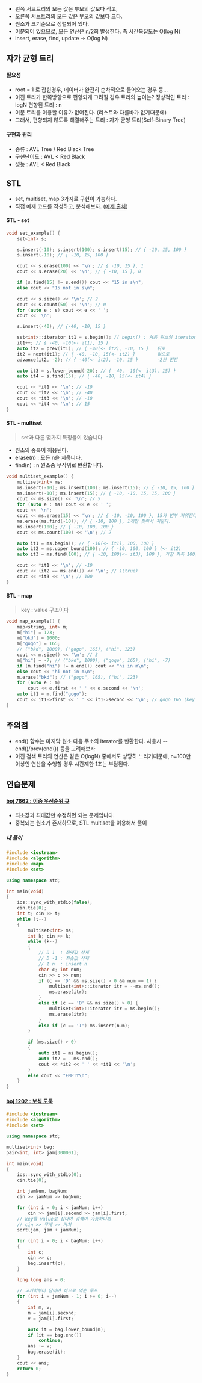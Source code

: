 
- 왼쪽 서브트리의 모든 값은 부모의 값보다 작고, 
- 오른쪽 서브트리의 모든 값은 부모의 값보다 크다.
- 원소가 크기순으로 정렬되어 있다.
- 이분되어 있으므로, 모든 연산은 n/2회 발생한다. 즉 시간복잡도는 O(log N)
- insert, erase, find, update -> O(log N)
## 자가 균형 트리
#### 필요성
 - root = 1 로 잡힌경우, 데이터가 완전히 순차적으로 들어오는 경우 등... 
 - 이진 트리가 한쪽방향으로 편향되게 그려질 경우 트리의 높이는?
	 정상적인 트리 : logN
	 편향된 트리 : n
- 이분 트리를 이용할 이유가 없어진다. (리스트와 다를바가 없기때문에)
- 그래서, 편향되지 않도록 해결해주는 트리 : 자가 균형 트리(Self-Binary Tree)
#### 구현과 원리
- 종류 : AVL Tree / Red Black Tree
- 구현난이도 : AVL < Red Black
- 성능 : AVL < Red Black
	 
## STL
- set, multiset, map 3가지로 구현이 가능하다.
- 직접 예제 코드를 작성하고, 분석해보자. ([예제 출처](https://blog.encrypted.gg/1013))
#### STL - set
```cpp
void set_example() {
	set<int> s;

	s.insert(-10); s.insert(100); s.insert(15); // { -10, 15, 100 }
	s.insert(-10); // { -10, 15, 100 }

	cout << s.erase(100) << '\n'; // { -10, 15 }, 1
	cout << s.erase(20) << '\n'; // { -10, 15 }, 0

	if (s.find(15) != s.end()) cout << "15 in s\n";
	else cout << "15 not in s\n";

	cout << s.size() << '\n'; // 2
	cout << s.count(50) << '\n'; // 0
	for (auto e : s) cout << e << ' ';
	cout << '\n';

	s.insert(-40); // {-40, -10, 15 }

	set<int>::iterator it1 = s.begin(); // begin() : 처음 원소의 iterator 반환
	it1++; // { -40, -10(<- it1), 15 }
	auto it2 = prev(it1); // { -40(<- it2), -10, 15 }	뒤로
	it2 = next(it1); // { -40, -10, 15(<- it2) }		앞으로
	advance(it2, -2); // { -40(<- it2), -10, 15 }		-2칸 전진

	auto it3 = s.lower_bound(-20); // { -40, -10(<- it3), 15) }
	auto it4 = s.find(15); // { -40, -10, 15(<- it4) }

	cout << *it1 << '\n'; // -10
	cout << *it2 << '\n'; // -40
	cout << *it3 << '\n'; // -10
	cout << *it4 << '\n'; // 15
}
```
#### STL - multiset
> set과 다른 몇가지 특징들이 있습니다
- 원소의 중복이 허용된다.
- erase(n) : 모든 n을 지웁니다.
- find(n) : n 원소중 무작위로 반환합니다.
```cpp
void multiset_example() {
	multiset<int> ms;
	ms.insert(-10); ms.insert(100); ms.insert(15); // { -10, 15, 100 }
	ms.insert(-10); ms.insert(15); // { -10, -10, 15, 15, 100 }
	cout << ms.size() << '\n'; // 5
	for (auto e : ms) cout << e << ' ';
	cout << '\n';
	cout << ms.erase(15) << '\n'; // { -10, -10, 100 }, 15가 번부 지워진다.
	ms.erase(ms.find(-10)); // { -10, 100 }, 1개만 찾아서 지운다.
	ms.insert(100); // { -10, 100, 100 }
	cout << ms.count(100) << '\n'; // 2

	auto it1 = ms.begin(); // { -10(<- it1), 100, 100 }
	auto it2 = ms.upper_bound(100); // { -10, 100, 100 } (<- it2)
	auto it3 = ms.find(100); // { -10, 100(<- it3), 100 }, 가장 좌측 100을 찾아준다

	cout << *it1 << '\n'; // -10
	cout << (it2 == ms.end()) << '\n'; // 1(true)
	cout << *it3 << '\n'; // 100
}
```
#### STL - map
> key : value 구조이다
```cpp
void map_example() {
	map<string, int> m;
	m["hi"] = 123;
	m["bkd"] = 1000;
	m["gogo"] = 165; 
	// ("bkd", 1000), ("gogo", 165), ("hi", 123)
	cout << m.size() << '\n'; // 3
	m["hi"] = -7; // ("bkd", 1000), ("gogo", 165), ("hi", -7)
	if (m.find("hi") != m.end()) cout << "hi in m\n";
	else cout << "hi not in m\n";
	m.erase("bkd"); // ("gogo", 165), ("hi", 123)
	for (auto e : m)
		cout << e.first << ' ' << e.second << '\n';
	auto it1 = m.find("gogo");
	cout << it1->first << ' ' << it1->second << '\n'; // gogo 165 (key : value)
}
```

## 주의점
- end() 함수는 마지막 원소 다음 주소의 iterator를 반환한다. 
  사용시 --end()/prev(end()) 등을 고려해보자
- 이진 검색 트리의 연산은 같은 O(logN) 중에서도 상당히 느리기때문에, 
  n=100만 이상인 연산을 수행할 경우 시간제한 1초는 부담된다.
## 연습문제
#### [boj 7662 : 이중 우선순위 큐](https://www.acmicpc.net/problem/7662)
- 최소값과 최대값만 수정하면 되는 문제입니다.
- 중복되는 원소가 존재하므로, STL multiset을 이용해서 풀이
##### 내 풀이
```cpp
#include <iostream>
#include <algorithm>
#include <map>
#include <set>

using namespace std;

int main(void)
{
	ios::sync_with_stdio(false);
	cin.tie(0);
	int t; cin >> t;
	while (t--)
	{
		multiset<int> ms;
		int k; cin >> k;
		while (k--)
		{
			// D 1	: 최댓값 삭제
			// D -1 : 최솟값 삭제
			// I n	: insert n
			char c; int num;
			cin >> c >> num;
			if (c == 'D' && ms.size() > 0 && num == 1) {
				multiset<int>::iterator itr = --ms.end();
				ms.erase(itr);
			}
			else if (c == 'D' && ms.size() > 0) {
				multiset<int>::iterator itr = ms.begin();
				ms.erase(itr);
			}
			else if (c == 'I') ms.insert(num);
		}

		if (ms.size() > 0)
		{
			auto it1 = ms.begin();
			auto it2 = --ms.end();
			cout << *it2 << ' ' << *it1 << '\n';
		}
		else cout << "EMPTY\n";
	}
}
```
#### [boj 1202 : 보석 도둑](https://www.acmicpc.net/problem/1202)

```cpp
#include <iostream>
#include <algorithm>
#include <set>

using namespace std;

multiset<int> bag; 
pair<int, int> jam[300001];

int main(void)
{
	ios::sync_with_stdio(0);
	cin.tie(0);

	int jamNum, bagNum;
	cin >> jamNum >> bagNum;

	for (int i = 0; i < jamNum; i++)
		cin >> jam[i].second >> jam[i].first; 
	// key를 value로 잡아야 검색이 가능하니까
	// cin >> 무게 >> 가치
	sort(jam, jam + jamNum);

	for (int i = 0; i < bagNum; i++)
	{
		int c;
		cin >> c; 
		bag.insert(c);
	}

	long long ans = 0;

	// 고가치부터 담아야 하므로 역순 루프
	for (int i = jamNum - 1; i >= 0; i--)
	{
		int m, v;
		m = jam[i].second;
		v = jam[i].first;

		auto it = bag.lower_bound(m);
		if (it == bag.end())
			continue;
		ans += v;
		bag.erase(it);
	}
	cout << ans;
	return 0;
}
```
